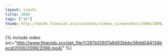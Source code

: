 ```yaml
--- 
layout: sieutv
title: 2096
tags: ["1k"]
thumb: http://hwcdn.finevids.xxx/contents/videos_screenshots/2000/2096/preview.mp4.jpg
---
```

{% include video src="http://www.finevids.xxx/get_file/1/287b12607a6d52bbbc56dd044134becd/2000/2096/2096.mp4/" %} 
